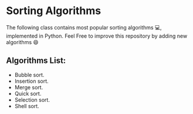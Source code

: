 # Sorting Algorithms

The following class contains most popular sorting algorithms :computer:, implemented in Python.
Feel Free to improve this repository by adding new algorithms :smile:

## Algorithms List:
* Bubble sort.
* Insertion sort.
* Merge sort.
* Quick sort.
* Selection sort.
* Shell sort.
